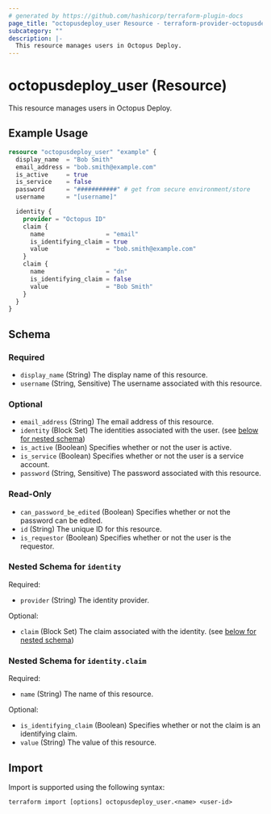 ```yaml
---
# generated by https://github.com/hashicorp/terraform-plugin-docs
page_title: "octopusdeploy_user Resource - terraform-provider-octopusdeploy"
subcategory: ""
description: |-
  This resource manages users in Octopus Deploy.
---
```


# octopusdeploy_user (Resource)

This resource manages users in Octopus Deploy.

## Example Usage

```terraform
resource "octopusdeploy_user" "example" {
  display_name  = "Bob Smith"
  email_address = "bob.smith@example.com"
  is_active     = true
  is_service    = false
  password      = "###########" # get from secure environment/store
  username      = "[username]"

  identity {
    provider = "Octopus ID"
    claim {
      name                 = "email"
      is_identifying_claim = true
      value                = "bob.smith@example.com"
    }
    claim {
      name                 = "dn"
      is_identifying_claim = false
      value                = "Bob Smith"
    }
  }
}
```

<!-- schema generated by tfplugindocs -->
## Schema

### Required

- `display_name` (String) The display name of this resource.
- `username` (String, Sensitive) The username associated with this resource.

### Optional

- `email_address` (String) The email address of this resource.
- `identity` (Block Set) The identities associated with the user. (see [below for nested schema](#nestedblock--identity))
- `is_active` (Boolean) Specifies whether or not the user is active.
- `is_service` (Boolean) Specifies whether or not the user is a service account.
- `password` (String, Sensitive) The password associated with this resource.

### Read-Only

- `can_password_be_edited` (Boolean) Specifies whether or not the password can be edited.
- `id` (String) The unique ID for this resource.
- `is_requestor` (Boolean) Specifies whether or not the user is the requestor.

<a id="nestedblock--identity"></a>
### Nested Schema for `identity`

Required:

- `provider` (String) The identity provider.

Optional:

- `claim` (Block Set) The claim associated with the identity. (see [below for nested schema](#nestedblock--identity--claim))

<a id="nestedblock--identity--claim"></a>
### Nested Schema for `identity.claim`

Required:

- `name` (String) The name of this resource.

Optional:

- `is_identifying_claim` (Boolean) Specifies whether or not the claim is an identifying claim.
- `value` (String) The value of this resource.

## Import

Import is supported using the following syntax:

```shell
terraform import [options] octopusdeploy_user.<name> <user-id>
```

